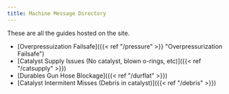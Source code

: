 ```yaml
---
title: Machine Message Directory
---
```


These are all the guides hosted on the site.

- [Overpressuization Failsafe]({{< ref "/pressure" >}} "Overpressurization Failsafe")
- [Catalyst Supply Issues (No catalyst, blown o-rings, etc)]({{< ref "/catsupply" >}})
- [Durables Gun Hose Blockage]({{< ref "/durflat" >}})
- [Catalyst Intermitent Misses (Debris in catalyst)]({{< ref "/debris" >}})

